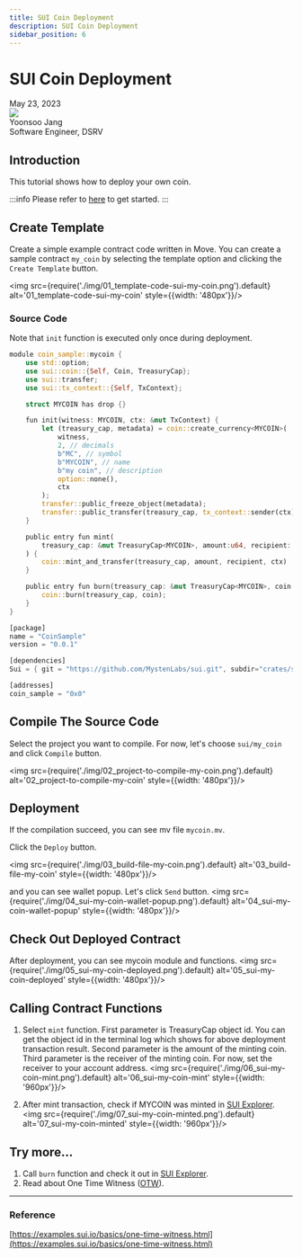 ```yaml
---
title: SUI Coin Deployment
description: SUI Coin Deployment
sidebar_position: 6 
---
```


# SUI Coin Deployment 

<div>
  <span className='author-sm'>May 23, 2023</span>
  <div className='author-div'>
    <div className='author-avatars'>
      <a href='https://github.com/kairoski03' target='_blank'><img src='https://avatars.githubusercontent.com/u/110001241?v=4' /></a>
    </div>
    <div>
      <span className='author-name'>Yoonsoo Jang</span><br/>
      <span className='author-sm'>Software Engineer, DSRV </span>
    </div>
  </div>
</div>

## Introduction
This tutorial shows how to deploy your own coin.

:::info
Please refer to [here](https://docs.welldonestudio.io/code/getting-started) to get started.
:::

## Create Template
Create a simple example contract code written in Move.
You can create a sample contract `my_coin` by selecting the template option
and clicking the `Create Template` button.

<img src={require('./img/01_template-code-sui-my-coin.png').default} alt='01_template-code-sui-my-coin' style={{width: '480px'}}/>

### Source Code

Note that `init` function is executed only once during deployment.

```rust title="my_coin.move"
module coin_sample::mycoin {
    use std::option;
    use sui::coin::{Self, Coin, TreasuryCap};
    use sui::transfer;
    use sui::tx_context::{Self, TxContext};

    struct MYCOIN has drop {}

    fun init(witness: MYCOIN, ctx: &mut TxContext) {
        let (treasury_cap, metadata) = coin::create_currency<MYCOIN>(
            witness,
            2, // decimals
            b"MC", // symbol
            b"MYCOIN", // name
            b"my coin", // description
            option::none(),
            ctx
        );
        transfer::public_freeze_object(metadata);
        transfer::public_transfer(treasury_cap, tx_context::sender(ctx))
    }

    public entry fun mint(
        treasury_cap: &mut TreasuryCap<MYCOIN>, amount:u64, recipient: address, ctx: &mut TxContext
    ) {
        coin::mint_and_transfer(treasury_cap, amount, recipient, ctx)
    }

    public entry fun burn(treasury_cap: &mut TreasuryCap<MYCOIN>, coin: Coin<MYCOIN>) {
        coin::burn(treasury_cap, coin);
    }
}
```

```rust title="Move.toml"
[package]
name = "CoinSample"
version = "0.0.1"

[dependencies]
Sui = { git = "https://github.com/MystenLabs/sui.git", subdir="crates/sui-framework/packages/sui-framework/", rev = "testnet" }

[addresses]
coin_sample = "0x0"
```

## Compile The Source Code

Select the project you want to compile. For now, let's choose `sui/my_coin` and click `Compile` button.

<img src={require('./img/02_project-to-compile-my-coin.png').default} alt='02_project-to-compile-my-coin' style={{width: '480px'}}/>

## Deployment 
If the compilation succeed, you can see mv file `mycoin.mv`.

Click the `Deploy` button.

<img src={require('./img/03_build-file-my-coin.png').default} alt='03_build-file-my-coin' style={{width: '480px'}}/>

and you can see wallet popup. Let's click `Send` button.
<img src={require('./img/04_sui-my-coin-wallet-popup.png').default} alt='04_sui-my-coin-wallet-popup' style={{width: '480px'}}/>

## Check Out Deployed Contract
After deployment, you can see mycoin module and functions.
<img src={require('./img/05_sui-my-coin-deployed.png').default} alt='05_sui-my-coin-deployed' style={{width: '480px'}}/>

## Calling Contract Functions
1. Select `mint` function. First parameter is TreasuryCap object id. 
You can get the object id in the terminal log which shows for above deployment transaction result.
Second parameter is the amount of the minting coin.
Third parameter is the receiver of the minting coin. For now, set the receiver to your account address. 
<img src={require('./img/06_sui-my-coin-mint.png').default} alt='06_sui-my-coin-mint' style={{width: '960px'}}/>

2. After mint transaction, check if MYCOIN was minted in [SUI Explorer](https://suiexplorer.com/).
<img src={require('./img/07_sui-my-coin-minted.png').default} alt='07_sui-my-coin-minted' style={{width: '960px'}}/>

## Try more...
1. Call `burn` function and check it out in [SUI Explorer](https://suiexplorer.com/).
2. Read about One Time Witness ([OTW](https://examples.sui.io/basics/one-time-witness.html)).
---

### Reference

[https://examples.sui.io/basics/one-time-witness.html](https://examples.sui.io/basics/one-time-witness.html)